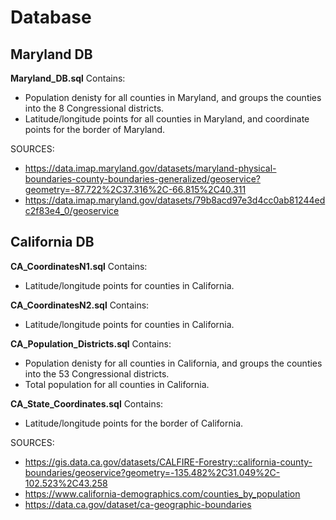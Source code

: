 # Database
## Maryland DB

**Maryland_DB.sql**
Contains:
- Population denisty for all counties in Maryland, and groups the counties into the 8 Congressional districts. 
- Latitude/longitude points for all counties in Maryland, and coordinate points for the border of Maryland.

SOURCES: 
- https://data.imap.maryland.gov/datasets/maryland-physical-boundaries-county-boundaries-generalized/geoservice?geometry=-87.722%2C37.316%2C-66.815%2C40.311
- https://data.imap.maryland.gov/datasets/79b8acd97e3d4cc0ab81244edc2f83e4_0/geoservice

## California DB
**CA_CoordinatesN1.sql**
Contains:
- Latitude/longitude points for counties in California.

**CA_CoordinatesN2.sql**
Contains:
- Latitude/longitude points for counties in California.

**CA_Population_Districts.sql**	
Contains:
- Population denisty for all counties in California, and groups the counties into the 53 Congressional districts.
- Total population for all counties in California.

**CA_State_Coordinates.sql**
Contains:
- Latitude/longitude points for the border of California.

SOURCES:
- https://gis.data.ca.gov/datasets/CALFIRE-Forestry::california-county-boundaries/geoservice?geometry=-135.482%2C31.049%2C-102.523%2C43.258
- https://www.california-demographics.com/counties_by_population
- https://data.ca.gov/dataset/ca-geographic-boundaries
